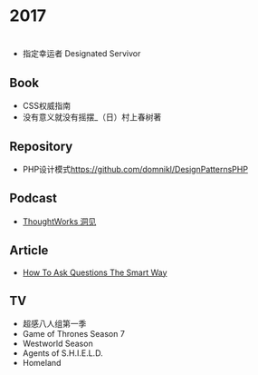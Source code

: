 # 2017

# #

- 指定幸运者 Designated Servivor

## Book

- CSS权威指南
- 没有意义就没有摇摆_（日）村上春树著

## Repository

- PHP设计模式<https://github.com/domnikl/DesignPatternsPHP>

## Podcast

- [ThoughtWorks 洞见](http://www.ximalaya.com/zhubo/81966002/)

## Article

- [How To Ask Questions The Smart Way](http://www.catb.org/esr/faqs/smart-questions.html)

## TV

- 超感八人组第一季
- Game of Thrones Season 7
- Westworld Season
- Agents of S.H.I.E.L.D.
- Homeland

